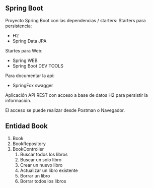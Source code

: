 ## Spring Boot

Proyecto Spring Boot con las dependencias / starters:
Starters para persistencia:
* H2
* Spring Data JPA


Startes para Web:
* Spring WEB
* Spring Boot DEV TOOLS

Para documentar la api:
* SpringFox swagger

Aplicación API REST con acceso a base de datos H2 para persistir la información.

El acceso se puede realizar desde Postman o Navegador.

## Entidad Book

1. Book
2. BookRepository
3. BookController
   1. Buscar todos los libros
   2. Buscar un solo libro
   3. Crear un nuevo libro
   4. Actualizar un libro existente
   5. Borrar un libro
   6. Borrar todos los libros

